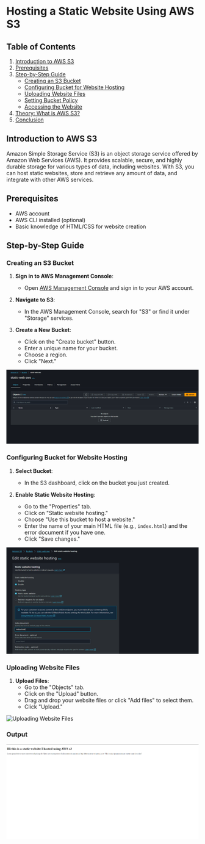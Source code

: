 # Hosting a Static Website Using AWS S3

## Table of Contents
1. [Introduction to AWS S3](#introduction-to-aws-s3)
2. [Prerequisites](#prerequisites)
3. [Step-by-Step Guide](#step-by-step-guide)
    - [Creating an S3 Bucket](#creating-an-s3-bucket)
    - [Configuring Bucket for Website Hosting](#configuring-bucket-for-website-hosting)
    - [Uploading Website Files](#uploading-website-files)
    - [Setting Bucket Policy](#setting-bucket-policy)
    - [Accessing the Website](#accessing-the-website)
4. [Theory: What is AWS S3?](#theory-what-is-aws-s3)
5. [Conclusion](#conclusion)

## Introduction to AWS S3

Amazon Simple Storage Service (S3) is an object storage service offered by Amazon Web Services (AWS). It provides scalable, secure, and highly durable storage for various types of data, including websites. With S3, you can host static websites, store and retrieve any amount of data, and integrate with other AWS services.

## Prerequisites

- AWS account
- AWS CLI installed (optional)
- Basic knowledge of HTML/CSS for website creation

## Step-by-Step Guide

### Creating an S3 Bucket

1. **Sign in to AWS Management Console**:
   - Open [AWS Management Console](https://aws.amazon.com/console/) and sign in to your AWS account.

2. **Navigate to S3**:
   - In the AWS Management Console, search for "S3" or find it under "Storage" services.

3. **Create a New Bucket**:
   - Click on the "Create bucket" button.
   - Enter a unique name for your bucket.
   - Choose a region.
   - Click "Next."

![Creating an S3 Bucket](https://github.com/ICEBOLT08/AWS-s3/blob/main/Screenshot%202024-04-15%20005536.png)

### Configuring Bucket for Website Hosting

1. **Select Bucket**:
   - In the S3 dashboard, click on the bucket you just created.

2. **Enable Static Website Hosting**:
   - Go to the "Properties" tab.
   - Click on "Static website hosting."
   - Choose "Use this bucket to host a website."
   - Enter the name of your main HTML file (e.g., `index.html`) and the error document if you have one.
   - Click "Save changes."

![Configure Bucket for Website Hosting](https://github.com/ICEBOLT08/AWS-s3/blob/main/Screenshot%202024-04-15%20005924.png)

### Uploading Website Files

1. **Upload Files**:
   - Go to the "Objects" tab.
   - Click on the "Upload" button.
   - Drag and drop your website files or click "Add files" to select them.
   - Click "Upload."

![Uploading Website Files](images/upload_files.png)

### Output

![Static Website](https://github.com/ICEBOLT08/AWS-s3/blob/main/Screenshot%202024-04-15%20010416.png)
